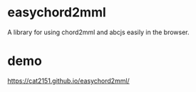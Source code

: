 # easychord2mml
A library for using chord2mml and abcjs easily in the browser.

# demo
https://cat2151.github.io/easychord2mml/
